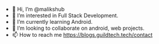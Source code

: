 - 👋 Hi, I’m @malikshub
- 👀 I’m interested in Full Stack Development.
- 🌱 I’m currently learning Android.
- 💞️ I’m looking to collaborate on android, web projects.
- 📫 How to reach me https://blogs.guildtech.tech/contact

<!---
malikshub/malikshub is a ✨ special ✨ repository because its `README.md` (this file) appears on your GitHub profile.
You can click the Preview link to take a look at your changes.
--->
